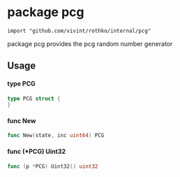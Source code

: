 # package pcg

`import "github.com/vivint/rothko/internal/pcg"`

package pcg provides the pcg random number generator

## Usage

#### type PCG

```go
type PCG struct {
}
```


#### func  New

```go
func New(state, inc uint64) PCG
```

#### func (*PCG) Uint32

```go
func (p *PCG) Uint32() uint32
```
